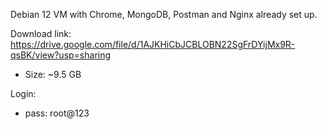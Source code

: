 Debian 12 VM with Chrome, MongoDB, Postman and Nginx already set up.  

Download link: https://drive.google.com/file/d/1AJKHiCbJCBLOBN22SgFrDYijMx9R-qsBK/view?usp=sharing
- Size: ~9.5 GB

Login:
- pass: root@123 
